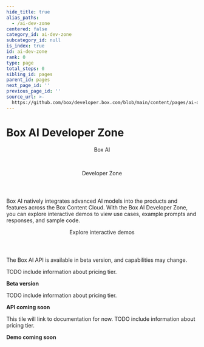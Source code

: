 ```yaml
---
hide_title: true
alias_paths:
  - /ai-dev-zone
centered: false
category_id: ai-dev-zone
subcategory_id: null
is_index: true
id: ai-dev-zone
rank: 0
type: page
total_steps: 0
sibling_id: pages
parent_id: pages
next_page_id: ''
previous_page_id: ''
source_url: >-
  https://github.com/box/developer.box.com/blob/main/content/pages/ai-dev-zone/index.md
---
```

# Box AI Developer Zone

<Centered wide id="ai-developer-zone" >

<HeroImage type="AiDevZone" imageWidth="548" imageHeight="493">

<Header>

Box AI

</br>

Developer Zone

</Header>

Box AI natively integrates advanced AI models into the products and features
across the Box Content Cloud. With the Box AI Developer Zone, you can
explore interactive demos to view use cases, example prompts and responses,
and sample code.

</HeroImage>

</Centered>

<Centered mid>

<Header>

Explore interactive demos

</Header>

<p style="text-align: left; margin-left: 0;">

The Box AI API is available in beta version, and capabilities may change.

</p>

<TileGrid rows="3">

<Tile type="summarisation" title="Generate instant summary of any document" href="/ai-dev-zone-summary">

TODO include information about pricing tier.

<strong style="background-color: #3B1E9B">

Beta version

</strong>

</Tile>

<Tile type="metadata" title="Extract metadata from any document" href="/ai-dev-zone-metadata">

TODO include information about pricing tier.

<strong style="background-color: #3B1E9B">

API coming soon

</strong>

</Tile>

<Tile type="document-qa" title="Ask questions related to content of a document" href="/">

This tile will link to documentation for now.
TODO include information about pricing tier.

<strong style="background-color: #909090">

Demo coming soon

</strong>

</Tile>

</TileGrid>

</Centered>

<!-- <Centered mid>

<Header>

AI API reference

</Header>

<p style="text-align: left; margin-left: 0;">

Follow along with our featured guides to help get you up and running

</p>

<TileGrid rows="4">

<Tile type="pen" title="Text generation" href="/ai-dev-zone">

AI API ask about document's content endpoint

</Tile>

<Tile type="speach-bubble" title="Q&A" href="/ai-dev-zone">

AI API document Q&A endpoint

</Tile>

<Tile type="document" title="Metadata extraction" href="/ai-dev-zone">

Metadata AI API for extrating metadata from a document

</Tile>

<Tile type="document" title="Metadata extraction" href="/ai-dev-zone">

Metadata AI API for extrating metadata from a document

</Tile>

</TileGrid>

</Centered>

 -->